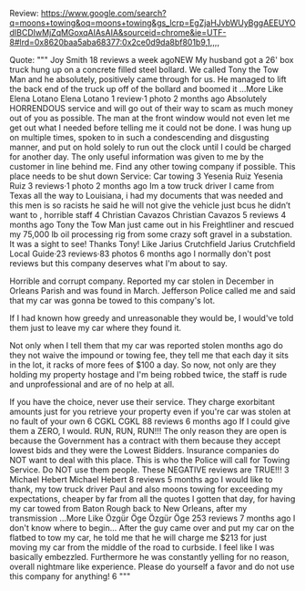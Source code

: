 Review:
https://www.google.com/search?q=moons+towing&oq=moons+towing&gs_lcrp=EgZjaHJvbWUyBggAEEUYOdIBCDIwMjZqMGoxqAIAsAIA&sourceid=chrome&ie=UTF-8#lrd=0x8620baa5aba68377:0x2ce0d9da8bf801b9,1,,,,

Quote:
"""
Joy Smith
18 reviews
a week agoNEW
My husband got a 26' box truck hung up on a concrete filled steel bollard.
We called Tony the Tow Man and he absolutely, positively came through for us. He managed to lift the back end of the truck up off of the bollard and boomed it …More
Like
Elena Lotano
Elena Lotano
1 review·1 photo
2 months ago
Absolutely HORRENDOUS service and will go out of their way to scam as much money out of you as possible. The man at the front window would not even let me get out what I needed before telling me it could not be done. I was hung up on multiple times, spoken to in such a condescending and disgusting manner, and put on hold solely to run out the clock until I could be charged for another day. The only useful information was given to me by the customer in line behind me. Find any other towing company if possible. This place needs to be shut down
Service: Car towing
3
Yesenia Ruiz
Yesenia Ruiz
3 reviews·1 photo
2 months ago
Im a tow truck driver I came from Texas all the way to Louisiana, i had my documents that was needed and this men is so racists he said he will not give the vehicle just bcus he didn’t want to , horrible staff
4
Christian Cavazos
Christian Cavazos
5 reviews
4 months ago
Tony the Tow Man just came out in his Freightliner and rescued my 75,000 lb oil processing rig from some crazy soft gravel in a substation. It was a sight to see! Thanks Tony!
Like
Jarius Crutchfield
Jarius Crutchfield
Local Guide·23 reviews·83 photos
6 months ago
I normally don't post reviews but this company deserves what I'm about to say.

Horrible and corrupt company. Reported my car stolen in December in Orleans Parish and was found in March. Jefferson Police called me and said that my car was gonna be towed to this company's lot.

If I had known how greedy and unreasonable they would be, I would've told them just to leave my car where they found it.

Not only when I tell them that my car was reported stolen months ago do they not waive the impound or towing fee, they tell me that each day it sits in the lot, it racks of more fees of $100 a day. So now, not only are they holding my property hostage and I'm being robbed twice, the staff is rude and unprofessional and are of no help at all.

If you have the choice, never use their service. They charge exorbitant amounts just for you retrieve your property even if you're car was stolen at no fault of your own
6
CGKL
CGKL
88 reviews
6 months ago
If I could give them a ZERO, I would. RUN, RUN, RUN!!! The only reason they are open is because the Government has a contract with them because they accept lowest bids and they were the Lowest Bidders.  Insurance companies do NOT want to deal with this place. This is who the Police will call for Towing Service. Do NOT use them people. These NEGATIVE reviews are TRUE!!!
3
Michael Hebert
Michael Hebert
8 reviews
5 months ago
I would like to thank, my tow truck driver Paul and also moons towing for exceeding my expectations, cheaper by far from all the quotes I gotten that day, for having my car towed from Baton Rough back to New Orleans, after my transmission …More
Like
Özgür Öge
Özgür Öge
253 reviews
7 months ago
I don't know where to begin... After the guy came over and put my car on the flatbed to tow my car, he told me that he will charge me $213 for just moving my car from the middle of the road to curbside. I feel like I was basically embezzled. Furthermore he was constantly yelling for no reason, overall nightmare like experience. Please do yourself a favor and do not use this company for anything!
6
"""
